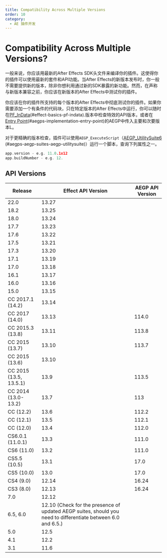 ```yaml
---
title: Compatibility Across Multiple Versions
order: 10
category:
  - AE 插件开发
---
```

# Compatibility Across Multiple Versions?

一般来说，你应该用最新的After Effects SDK头文件来编译你的插件。这使得你的插件可以使用最新的套件和API功能。当After Effects的新版本发布时，你一般不需要提供新的版本，除非你想利用通过新的SDK暴露的新功能。然而，在声称与新版本兼容之前，你应该在新版本的After Effects中测试你的插件。

你应该在你的插件所支持的每个版本的After Effects中彻底测试你的插件。如果你需要添加一个有条件的代码块，只在特定版本的After Effects中运行，你可以随时在[PF_InData](.../effect-basics/PF_InData.html)(#effect-basics-pf-indata).版本中检查特效的API版本，或者在[Entry Point](.../aegps/implementation.html)(#aegps-implementation-entry-point)的AEGP中传入主要和次要版本L。

对于更精确的版本检查，插件可以使用`AEGP_ExecuteScript`（[AEGP_UtilitySuite6](./aegps/aegp-suites.html) (#aegps-aegp-suites-aegp-utilitysuite)）运行一个脚本，查询下列属性之一。

```cpp
app.version - e.g. 11.0.1x12
app.buildNumber - e.g. 12.

```

## API Versions

| **Release** | **Effect API Version** | **AEGP API Version** |
| --- | ---| --- |
| 22.0 | 13.27 | |
| 18.2 | 13.25 | |
| 18.0 | 13.24 | |
| 17.7 | 13.23 | |
| 17.6 | 13.22 | |
| 17.5 | 13.21 | |
| 17.3 | 13.20 | |
| 17.1 | 13.19 | |
| 17.0 | 13.18 | |
| 16.1 | 13.17 | |
| 16.0 | 13.16 | |
| 15.0 | 13.15 | |
| CC 2017.1 (14.2) | 13.14 | |
| CC 2017 (14.0) | 13.13 | 114.0 |
| CC 2015.3 (13.8) | 13.11 | 113.8 |
| CC 2015 (13.7) | 13.10 | 113.7 |
| CC 2015 (13.6) | 13.10 | |
| CC 2015 (13.5, 13.5.1) | 13.9 | 113.5 |
| CC 2014 (13.0-13.2) | 13.7 | 113 |
| CC (12.2) | 13.6 | 112.2 |
| CC (12.1) | 13.5 | 112.1 |
| CC (12.0) | 13.4 | 112.0 |
| CS6.0.1 (11.0.1) | 13.3 | 111.0 |
| CS6 (11.0) | 13.2 | 111.0 |
| CS5.5 (10.5) | 13.1 | 17.0 |
| CS5 (10.0) | 13.0 | 17.0 |
| CS4 (9.0) | 12.14 | 16.24 |
| CS3 (8.0) | 12.13 | 16.24 |
| 7.0 | 12.12 | |
| 6.5, 6.0 | 12.10 (Check for the presence of updated AEGP suites, should you need to differentiate between 6.0 and 6.5.) | |
| 5.0 | 12.5 | |
| 4.1 | 12.2 | |
| 3.1 | 11.6 | |